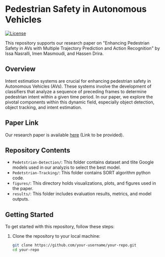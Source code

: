 
# Pedestrian Safety in Autonomous Vehicles

[![License](https://img.shields.io/badge/License-MIT-blue.svg)](https://opensource.org/licenses/MIT)

This repository supports our research paper on "Enhancing Pedestrian Safety in AVs with Multiple Trajectory Prediction and Action Recognition" by Issa Nasralli, Imen Masmoudi, and Hassen Drira.

## Overview

Intent estimation systems are crucial for enhancing pedestrian safety in Autonomous Vehicles (AVs). These systems involve the development of classifiers that analyze a sequence of preceding frames to determine pedestrian intent within a given time period. In our paper, we explore the pivotal components within this dynamic field, especially object detection, object tracking, and intent estimation.

## Paper Link

Our research paper is available [here](#) (Link to be provided).

## Repository Contents

- `Pedetstrian-Detection/`: This folder contains dataset and tlite Google models used in our analyzis to select the best model.
- `Pedetstrian-Tracking/`: This folder contains SORT algorithm python code.
- `figures/`: This directory holds visualizations, plots, and figures used in the paper.
- `results/`: This folder includes evaluation results, metrics, and model outputs.

## Getting Started

To get started with this repository, follow these steps:

1. Clone the repository to your local machine:

   ```bash
   git clone https://github.com/your-username/your-repo.git
   cd your-repo
